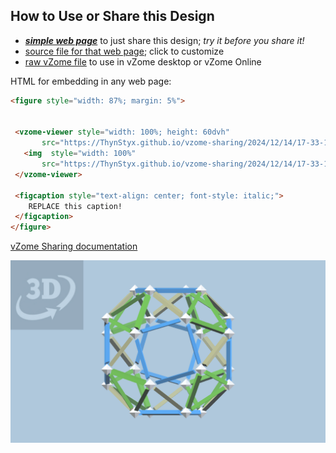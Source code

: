 
## How to Use or Share this Design

 - [***simple web page***](<https://ThynStyx.github.io/vzome-sharing/2024/12/14/17-33-11-Snub-field-Laevo-Snub-cube/>) to just share this design; *try it before you share it!*
 - [source file for that web page](<https://github.com/ThynStyx/vzome-sharing/edit/main/2024/12/14/17-33-11-Snub-field-Laevo-Snub-cube/index.md>); click to customize
 - [raw vZome file](<https://raw.githubusercontent.com/ThynStyx/vzome-sharing/main/2024/12/14/17-33-11-Snub-field-Laevo-Snub-cube/Snub-field-Laevo-Snub-cube.vZome>) to use in vZome desktop or vZome Online
 
 HTML for embedding in any web page:
 ```html
<figure style="width: 87%; margin: 5%">
  
  
  <vzome-viewer style="width: 100%; height: 60dvh" 
        src="https://ThynStyx.github.io/vzome-sharing/2024/12/14/17-33-11-Snub-field-Laevo-Snub-cube/Snub-field-Laevo-Snub-cube.vZome" >
    <img  style="width: 100%"
        src="https://ThynStyx.github.io/vzome-sharing/2024/12/14/17-33-11-Snub-field-Laevo-Snub-cube/Snub-field-Laevo-Snub-cube.png" >
  </vzome-viewer>

  <figcaption style="text-align: center; font-style: italic;">
     REPLACE this caption!
  </figcaption>
</figure>

 ```

[vZome Sharing documentation](https://vzome.github.io/vzome/sharing.html#how-it-works)

![Image](<Snub-field-Laevo-Snub-cube.png>)

